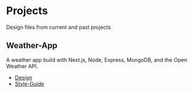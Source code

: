 # Projects
Design files from current and past projects

## Weather-App
A weather app build with Next.js, Node, Express, MongoDB, and the Open Weather API.
* [Design](weather-app/weather-app.png)
* [Style-Guide](weather-app/style-guide.md)
